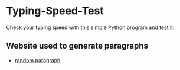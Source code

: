 # Typing-Speed-Test
 Check your typing speed with this simple Python program and test it.

 ## Website used to generate paragraphs
- [random paragraph](https://randomwordgenerator.com/paragraph.php)
